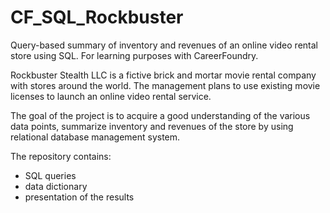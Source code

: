 # CF_SQL_Rockbuster
Query-based summary of inventory and revenues of an online video rental store using SQL. For learning purposes with CareerFoundry.

Rockbuster Stealth LLC is a fictive brick and mortar movie rental company with stores around the world. The management plans to use existing movie licenses to launch an online video rental service.

The goal of the project is to acquire a good understanding of the various data points, summarize inventory and revenues of the store by using relational database management system.

The repository contains:
- SQL queries
- data dictionary
- presentation of the results
